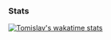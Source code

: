 ### Stats

<!--
**tomislavmiksik/tomislavmiksik** is a ✨ _special_ ✨ repository because its `README.md` (this file) appears on your GitHub profile.

Here are some ideas to get you started:

- 🔭 I’m currently working on ...
- 🌱 I’m currently learning ...
- 👯 I’m looking to collaborate on ...
- 🤔 I’m looking for help with ...
- 💬 Ask me about ...
- 📫 How to reach me: ...
- 😄 Pronouns: ...
- ⚡ Fun fact: ...
-->
[![Tomislav's wakatime stats](https://github-readme-stats.vercel.app/api/wakatime?username=tmiksik&hide_border=true&theme=github_dark&layout=compact)](https://github.com/anuraghazra/github-readme-stats)



